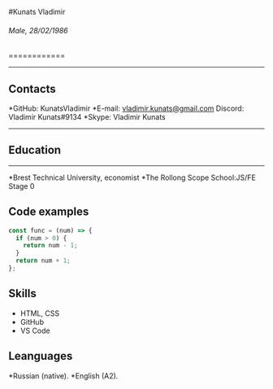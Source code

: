#Kunats Vladimir
###### Male, 28/02/1986
============

-------------------     ----------------------------
## Contacts
*GitHub: KunatsVladimir
*E-mail: vladimir.kunats@gmail.com
Discord: Vladimir Kunats#9134
*Skype: Vladimir Kunats
-------------------     ----------------------------
## Education
---------
*Brest Technical University, economist
*The Rollong Scope School:JS/FE Stage 0
## Code examples

```javascript
const func = (num) => {
  if (num > 0) {
    return num - 1;
  }
  return num + 1;
};
```
## Skills
   * HTML, CSS
   * GitHub
   * VS Code
## Leanguages
*Russian (native).
*English (A2).


